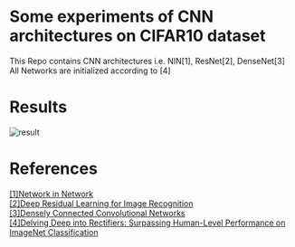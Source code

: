 # Some experiments of CNN architectures on CIFAR10 dataset
This Repo contains CNN architectures i.e. NIN[1], ResNet[2], DenseNet[3] <br />
All Networks are initialized according to [4] <br />
# Results
![result](./assets/results) <br />

# References <br />
[[1]Network in Network](https://arxiv.org/abs/1312.4400) <br />
[[2]Deep Residual Learning for Image Recognition](https://arxiv.org/abs/1512.03385) <br />
[[3]Densely Connected Convolutional Networks](https://arxiv.org/abs/1608.06993) <br />
[[4]Delving Deep into Rectifiers: Surpassing Human-Level Performance on ImageNet Classification](https://arxiv.org/abs/1502.01852) 
